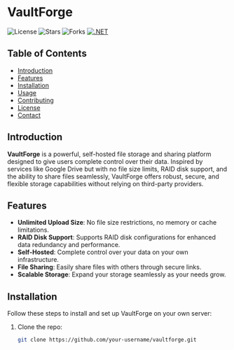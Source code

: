# VaultForge

![License](https://img.shields.io/github/license/thnak/VaultForge)
![Stars](https://img.shields.io/github/stars/thnak/VaultForge)
![Forks](https://img.shields.io/github/forks/thnak/VaultForge)
[![.NET](https://github.com/thnak/VaultForge/actions/workflows/dotnet.yml/badge.svg?branch=master)](https://github.com/thnak/VaultForge/actions/workflows/dotnet.yml)

## Table of Contents

- [Introduction](#introduction)
- [Features](#features)
- [Installation](#installation)
- [Usage](#usage)
- [Contributing](#contributing)
- [License](#license)
- [Contact](#contact)

## Introduction

**VaultForge** is a powerful, self-hosted file storage and sharing platform designed to give users complete control over their data. Inspired by services like Google Drive but with no file size limits, RAID disk support, and the ability to share files seamlessly, VaultForge offers robust, secure, and flexible storage capabilities without relying on third-party providers.

## Features

- **Unlimited Upload Size**: No file size restrictions, no memory or cache limitations.
- **RAID Disk Support**: Supports RAID disk configurations for enhanced data redundancy and performance.
- **Self-Hosted**: Complete control over your data on your own infrastructure.
- **File Sharing**: Easily share files with others through secure links.
- **Scalable Storage**: Expand your storage seamlessly as your needs grow.

## Installation

Follow these steps to install and set up VaultForge on your own server:

1. Clone the repo:
   ```bash
   git clone https://github.com/your-username/vaultforge.git
